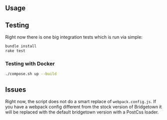 ## Usage

## Testing

Right now there is one big integration tests which is run via simple:

```bash
bundle install
rake test
```

### Testing with Docker

```bash
./compose.sh up --build
```

## Issues

Right now, the script does not do a smart replace of
`webpack.config.js`. If you have a webpack config different from the
stock version of Bridgetown it will be replaced with the default
bridgetown version with a PostCss loader.
